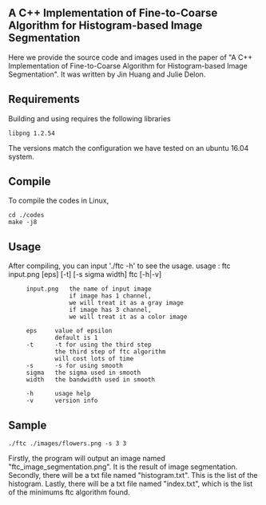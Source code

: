 ## A C++ Implementation of Fine-to-Coarse Algorithm for Histogram-based Image Segmentation

Here we provide the source code and images used in the paper of "A C++ Implementation of Fine-to-Coarse Algorithm for Histogram-based Image Segmentation".
It was written by Jin Huang and Julie Delon.

## Requirements

Building and using requires the following libraries

    libpng 1.2.54

The versions match the configuration we have tested on an ubuntu 16.04 system.

## Compile

To compile the codes in Linux,

```
cd ./codes
make -j8
```

## Usage

After compiling, you can input './ftc -h' to see the usage.
usage  : ftc input.png [eps] [-t] [-s sigma width]
         ftc [-h|-v]

         input.png   the name of input image
                     if image has 1 channel,
                     we will treat it as a gray image
                     if image has 3 channel,
                     we will treat it as a color image

         eps     value of epsilon
                 default is 1
         -t      -t for using the third step
                 the third step of ftc algorithm
                 will cost lots of time
         -s      -s for using smooth
         sigma   the sigma used in smooth
         width   the bandwidth used in smooth

         -h      usage help
         -v      version info

## Sample

```
./ftc ./images/flowers.png -s 3 3
```

Firstly, the program will output an image named "ftc_image_segmentation.png".
It is the result of image segmentation.
Secondly, there will be a txt file named "histogram.txt".
This is the list of the histogram.
Lastly, there will be a txt file named "index.txt", which is the list of the minimums ftc algorithm found.
